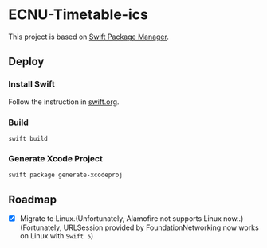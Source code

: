 # ECNU-Timetable-ics

This project is based on [Swift Package Manager](https://swift.org/package-manager/).

## Deploy


### Install Swift

Follow the instruction in [swift.org](https://swift.org/getting-started/).

### Build

`swift build`

### Generate Xcode Project

`swift package generate-xcodeproj`

## Roadmap

- [x] ~~Migrate to Linux.(Unfortunately, Alamofire not supports Linux now..)~~ (Fortunately, URLSession provided by FoundationNetworking now works on Linux with `Swift 5`)
